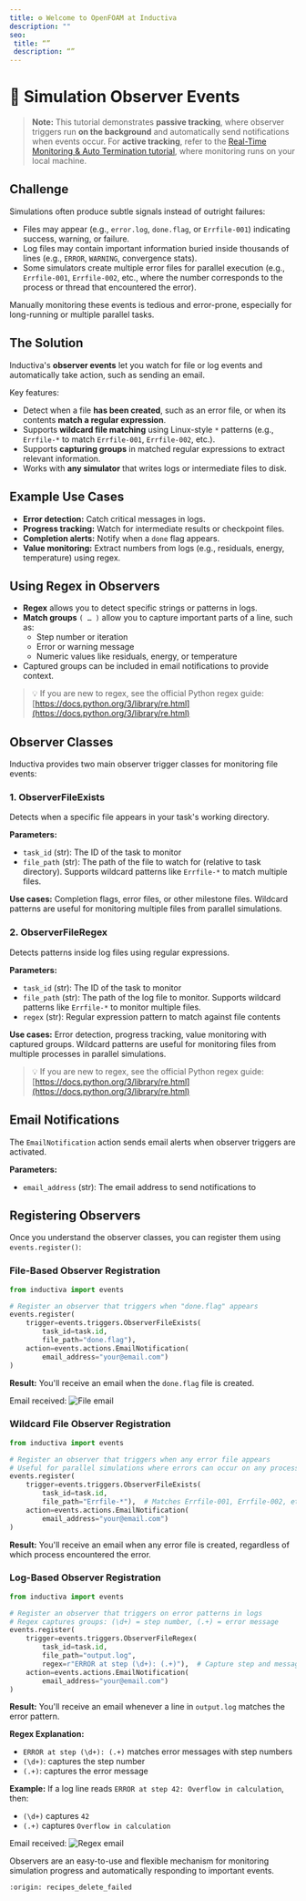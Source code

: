 ```yaml
---
title: ⚙️ Welcome to OpenFOAM at Inductiva
description: ""
seo:
 title: “”
 description: “”
---
```


# 👀 Simulation Observer Events

> **Note:** This tutorial demonstrates **passive tracking**, where observer triggers run **on the background**
> and automatically send notifications when events occur.
> For **active tracking**, refer to the <a href="https://inductiva.ai/guides/scale-up/recipes/real-time-simulation-monitoring" target="_blank">Real-Time Monitoring & Auto Termination tutorial</a>, where monitoring runs
> on your local machine.

## Challenge

Simulations often produce subtle signals instead of outright failures:

- Files may appear (e.g., `error.log`, `done.flag`, or `Errfile-001`) indicating success, warning, or failure.
- Log files may contain important information buried inside thousands of lines
  (e.g., `ERROR`, `WARNING`, convergence stats).
- Some simulators create multiple error files for parallel execution (e.g., `Errfile-001`, `Errfile-002`, etc., where the number corresponds to the process or thread that encountered the error).

Manually monitoring these events is tedious and error-prone,
especially for long-running or multiple parallel tasks.


## The Solution

Inductiva's **observer events** let you watch for file or log events and automatically take action, 
such as sending an email.

Key features:

- Detect when a file **has been created**, such as an error file, or when its contents **match a regular expression**.
- Supports **wildcard file matching** using Linux-style `*` patterns (e.g., `Errfile-*` to match `Errfile-001`, `Errfile-002`, etc.).
- Supports **capturing groups** in matched regular expressions to extract relevant information.
- Works with **any simulator** that writes logs or intermediate files to disk.

## Example Use Cases

- **Error detection:** Catch critical messages in logs.
- **Progress tracking:** Watch for intermediate results or checkpoint files.
- **Completion alerts:** Notify when a `done` flag appears.
- **Value monitoring:** Extract numbers from logs (e.g., residuals, energy, temperature) using regex.

## Using Regex in Observers

- **Regex** allows you to detect specific strings or patterns in logs.
- **Match groups** `( … )` allow you to capture important parts of a line, such as:
  - Step number or iteration
  - Error or warning message
  - Numeric values like residuals, energy, or temperature
- Captured groups can be included in email notifications to provide context.

> 💡 If you are new to regex, see the official Python regex guide:  
> [https://docs.python.org/3/library/re.html](https://docs.python.org/3/library/re.html)


## Observer Classes

Inductiva provides two main observer trigger classes for monitoring file events:

### 1. ObserverFileExists

Detects when a specific file appears in your task's working directory.

**Parameters:**
- `task_id` (str): The ID of the task to monitor
- `file_path` (str): The path of the file to watch for (relative to task directory). Supports wildcard patterns like `Errfile-*` to match multiple files.

**Use cases:** Completion flags, error files, or other milestone files. Wildcard patterns are useful for monitoring multiple files from parallel simulations.

### 2. ObserverFileRegex

Detects patterns inside log files using regular expressions.

**Parameters:**
- `task_id` (str): The ID of the task to monitor  
- `file_path` (str): The path of the log file to monitor. Supports wildcard patterns like `Errfile-*` to monitor multiple files.
- `regex` (str): Regular expression pattern to match against file contents

**Use cases:** Error detection, progress tracking, value monitoring with captured groups. Wildcard patterns are useful for monitoring files from multiple processes in parallel simulations.

> 💡 If you are new to regex, see the official Python regex guide:
> [https://docs.python.org/3/library/re.html](https://docs.python.org/3/library/re.html)

## Email Notifications

The `EmailNotification` action sends email alerts when observer triggers are activated.

**Parameters:**
- `email_address` (str): The email address to send notifications to

## Registering Observers

Once you understand the observer classes, you can register them using `events.register()`:

### File-Based Observer Registration

```python
from inductiva import events

# Register an observer that triggers when "done.flag" appears
events.register(
    trigger=events.triggers.ObserverFileExists(
        task_id=task.id,
        file_path="done.flag"),
    action=events.actions.EmailNotification(
        email_address="your@email.com")
)
```

**Result:** You'll receive an email when the `done.flag` file is created.

Email received:
![File email](../static/file-email.png)

### Wildcard File Observer Registration

```python
from inductiva import events

# Register an observer that triggers when any error file appears
# Useful for parallel simulations where errors can occur on any process
events.register(
    trigger=events.triggers.ObserverFileExists(
        task_id=task.id,
        file_path="Errfile-*"),  # Matches Errfile-001, Errfile-002, etc.
    action=events.actions.EmailNotification(
        email_address="your@email.com")
)
```

**Result:** You'll receive an email when any error file is created, regardless of which process encountered the error.

### Log-Based Observer Registration

```python
from inductiva import events

# Register an observer that triggers on error patterns in logs
# Regex captures groups: (\d+) = step number, (.+) = error message
events.register(
    trigger=events.triggers.ObserverFileRegex(
        task_id=task.id,
        file_path="output.log",
        regex=r"ERROR at step (\d+): (.+)"),  # Capture step and message
    action=events.actions.EmailNotification(
        email_address="your@email.com")
)
```

**Result:** You'll receive an email whenever a line in `output.log` matches the error pattern.

**Regex Explanation:**
- `ERROR at step (\d+): (.+)` matches error messages with step numbers
- `(\d+)`: captures the step number  
- `(.+)`: captures the error message  

**Example:** If a log line reads `ERROR at step 42: Overflow in calculation`, then:
- `(\d+)` captures `42`
- `(.+)` captures `Overflow in calculation`

Email received:
![Regex email](../static/regex-email.png)

Observers are an easy-to-use and flexible mechanism for monitoring simulation progress and automatically responding to important events.


```{banner_small}
:origin: recipes_delete_failed
```